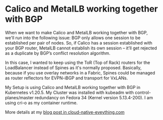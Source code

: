 # Calico and MetalLB working together with BGP

When we want to make Calico and MetalLB working together with BGP, we'll run into the following issue: BGP only allows one session to be established per pair of nodes. So, if Calico has a session established with your BGP router, MetalLB cannot establish its own session – it’ll get rejected as a duplicate by BGP’s conflict resolution algorithm.

In this case, I wanted to keep using the ToR (Top of Rack) routers for the LoadBalancer instead of Spines as it's normally proposed. Basically, because if you use overlay networks in a Fabric, Spines could be managed as router reflectors for EVPN-iBGP and transport for VxLANs.

My Setup is using Calico and MetalLB working together with BGP in Kubernetes v1.20.5. My Cluster was installed with kubeadm with control-planes/master redundancy on Fedora 34 (Kernel version 5.13.4-200). I am using cri-o as my container runtime.

More details at my [blog post in cloud-native-eveything.com ](https://brewpackets.blog/2023/02/20/calico-and-metallb-working-together-with-bgp)
